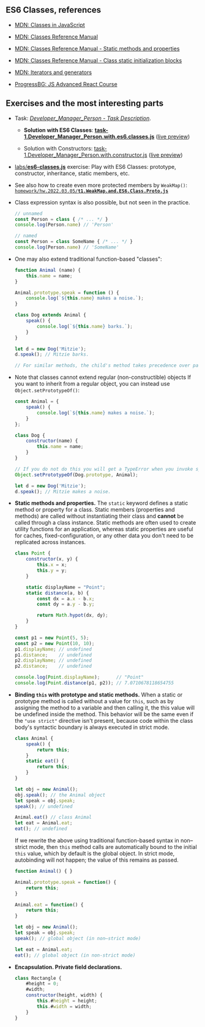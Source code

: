 ## ES6 Classes, references

* [MDN: Classes in JavaScript](https://developer.mozilla.org/en-US/docs/Learn/JavaScript/Objects/Classes_in_JavaScript)
  
* [MDN: Classes Reference Manual](https://developer.mozilla.org/en-US/docs/Web/JavaScript/Reference/Classes)

* [MDN: Classes Reference Manual - Static methods and properties](https://developer.mozilla.org/en-US/docs/Web/JavaScript/Reference/Classes#static_methods_and_properties)

* [MDN: Classes Reference Manual - Class static initialization blocks](https://developer.mozilla.org/en-US/docs/Web/JavaScript/Reference/Classes/Class_static_initialization_blocks)
  
* [MDN: Iterators and generators](https://developer.mozilla.org/en-US/docs/Web/JavaScript/Guide/Iterators_and_Generators)
  
  
* [ProgressBG: JS Advanced React Course](https://wwwcourses.github.io/ProgressBG-JS-Advanced-React-Slides/pages/themes/newES6syntax/newES6syntax.html#/22)
  

## Exercises and the most interesting parts

* Task: [*Developer_Manager_Person - Task Description*](https://wwwcourses.github.io/ProgressBG-JS-Advanced-React-Slides/pages/themes/prototypalInheritance/prototypalInheritance.html#/DeveloperManagerPersonTaskDescription).


  * **Solution with ES6 Classes**: [**task-1.Developer_Manager_Person.with.es6.classes.js**](../../homework/hw.2022.03.13/task-1.Developer_Manager_Person.with.es6.classes.js) ([live preview](https://metalevel-tech.github.io/js_homework/homework/hw.2022.03.13/task-1.Developer_Manager_Person.with.es6.classes.html))

  * Solution with Constructors: [task-1.Developer_Manager_Person.with.constructor.js](../../homework/hw.2022.03.13/task-1.Developer_Manager_Person.with.constructor.js) ([live preview](https://metalevel-tech.github.io/js_homework/homework/hw.2022.03.13/task-1.Developer_Manager_Person.with.constructor.html))

* [labs/**es6-classes.js**](../../labs/es6-classes.js) exercise: Play with ES6 Classes: prototype, constructor, inheritance, static members, etc.

* See also how to create even more protected members by `WeakMap()`: [`homework/hw.2022.03.05/`](../../homework/hw.2022.03.05)[**`t1.WeakMap.and.ES6.Class.Proto.js`**](../../homework/hw.2022.03.05/t1.WeakMap.and.ES6.Class.Proto.js)

* Class expression syntax is also possible, but not seen in the practice.

    ```js
    // unnamed
    const Person = class { /* ... */ }
    console.log(Person.name) // 'Person'

    // named
    const Person = class SomeName { /* ... */ }
    console.log(Person.name) // 'SomeName'
    ```

* One may also extend traditional function-based "classes":

    ```js
    function Animal (name) {
        this.name = name;
    }

    Animal.prototype.speak = function () {
        console.log(`${this.name} makes a noise.`);
    }

    class Dog extends Animal {
        speak() {
            console.log(`${this.name} barks.`);
        }
    }

    let d = new Dog('Mitzie');
    d.speak(); // Mitzie barks.

    // For similar methods, the child's method takes precedence over parent's method
    ```

* Note that classes cannot extend regular (non-constructible) objects If you want to inherit from a regular object, you can instead use `Object.setPrototypeOf()`:

    ```js
    const Animal = {
        speak() {
            console.log(`${this.name} makes a noise.`);
        }
    };

    class Dog {
        constructor(name) {
            this.name = name;
        }
    }

    // If you do not do this you will get a TypeError when you invoke speak
    Object.setPrototypeOf(Dog.prototype, Animal);

    let d = new Dog('Mitzie');
    d.speak(); // Mitzie makes a noise.

    ```
* **Static methods and properties.** The `static` keyword defines a static method or property for a class. Static members (properties and methods) are called without instantiating their class and **cannot** be called through a class instance. Static methods are often used to create utility functions for an application, whereas static properties are useful for caches, fixed-configuration, or any other data you don't need to be replicated across instances.

    ```js
    class Point {
        constructor(x, y) {
            this.x = x;
            this.y = y;
        }

        static displayName = "Point";
        static distance(a, b) {
            const dx = a.x - b.x;
            const dy = a.y - b.y;

            return Math.hypot(dx, dy);
        }
    }

    const p1 = new Point(5, 5);
    const p2 = new Point(10, 10);
    p1.displayName; // undefined
    p1.distance;    // undefined
    p2.displayName; // undefined
    p2.distance;    // undefined

    console.log(Point.displayName);      // "Point"
    console.log(Point.distance(p1, p2)); // 7.0710678118654755
    ```

* **Binding `this` with prototype and static methods.** When a static or prototype method is called without a value for `this`, such as by assigning the method to a variable and then calling it, the this value will be undefined inside the method. This behavior will be the same even if the `"use strict"` directive isn't present, because code within the class body's syntactic boundary is always executed in strict mode.

    ```js
    class Animal {
        speak() {
            return this;
        }
        static eat() {
            return this;
        }
    }

    let obj = new Animal();
    obj.speak(); // the Animal object
    let speak = obj.speak;
    speak(); // undefined

    Animal.eat() // class Animal
    let eat = Animal.eat;
    eat(); // undefined
    ```

    If we rewrite the above using traditional function-based syntax in non–strict mode, then `this` method calls are automatically bound to the initial `this` value, which by default is the global object. In strict mode, autobinding will not happen; the value of this remains as passed.

    ```js
    function Animal() { }

    Animal.prototype.speak = function() {
        return this;
    }

    Animal.eat = function() {
        return this;
    }

    let obj = new Animal();
    let speak = obj.speak;
    speak(); // global object (in non–strict mode)

    let eat = Animal.eat;
    eat(); // global object (in non-strict mode)
    ```

* **Encapsulation. Private field declarations.**

    ```js
    class Rectangle {
        #height = 0;
        #width;
        constructor(height, width) {
            this.#height = height;
            this.#width = width;
        }
    }
    ```